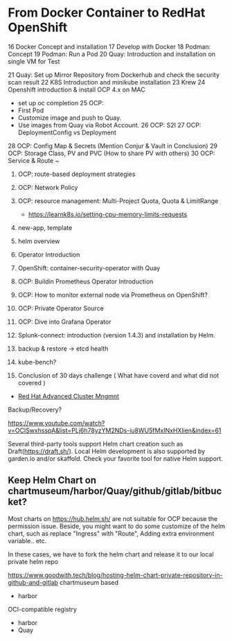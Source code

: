 From Docker Container to RedHat OpenShift
=========================================



16 Docker Concept and installation
17 Develop with Docker
18 Podman: Concept
19 Podman: Run a Pod
20 Quay: Introduction and installation on single VM for Test

21 Quay: Set up Mirror Repository from Dockerhub and check the security scan result
22 K8S Introduction and minikube installation
23 Krew
24 Openshift introduction & install OCP 4.x on MAC
  - set up oc completion
25 OCP:
  - First Pod
  - Customize image and push to Quay.
  - Use images from Quay via Robot Account.
26 OCP: S2I
27 OCP: DeploymentConfig vs Deployment


28 OCP: Config Map & Secrets (Mention Conjur & Vault in Conclusion)
29 OCP: Storage Class, PV and PVC (How to share PV with others)
30 OCP: Service & Route
~

1. OCP: route-based deployment strategies
2. OCP: Network Policy
3. OCP: resource management: Multi-Project Quota, Quota & LimitRange
    - https://learnk8s.io/setting-cpu-memory-limits-requests
4. new-app, template

5. helm overview
6. Operator Introduction
7. OpenShift: container-security-operator with Quay
8. OCP: Buildin Prometheus Operator Introduction
9. OCP: How to monitor external node via Prometheus on OpenShift?
10. OCP: Private Operator Source
11. OCP: Dive into Grafana Operator

12. Splunk-connect: introduction (version 1.4.3) and installation by Helm.
13. backup & restore -> etcd health
14. kube-bench?
15. Conclusion of 30 days challenge ( What have coverd and what did not covered )
  - [Red Hat Advanced Cluster Mngmnt](https://www.youtube.com/watch?v=lw6hIG2hmIs&list=PLj6h78yzYM2O1wlsM-Ma-RYhfT5LKq0XC&index=147)

Backup/Recovery?

https://www.youtube.com/watch?v=OClSwxhsspA&list=PLj6h78yzYM2NDs-iu8WU5fMxINxHXlien&index=61


Several third-party tools support Helm chart creation such as Draft(https://draft.sh/). Local Helm development is also supported by garden.io and/or skaffold. Check your favorite tool for native Helm support.




Keep Helm Chart on chartmuseum/harbor/Quay/github/gitlab/bitbucket?
-----------------------------

Most charts on https://hub.helm.sh/ are not suitable for OCP because the permission issue.
Beside, you might want to do some customize of the helm chart, such as replace "Ingress" with "Route", Adding extra environment variable.. etc.

In these cases, we have to fork the helm chart and release it to our local private helm repo

https://www.goodwith.tech/blog/hosting-helm-chart-private-repository-in-github-and-gitlab
chartmuseum based
- harbor


OCI-compatible registry
- harbor
- Quay